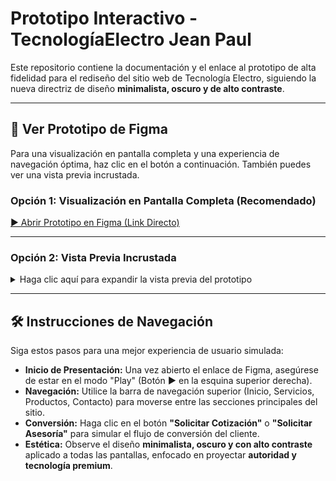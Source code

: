 # Prototipo Interactivo - TecnologíaElectro Jean Paul

Este repositorio contiene la documentación y el enlace al prototipo de alta fidelidad para el rediseño del sitio web de Tecnología Electro, siguiendo la nueva directriz de diseño **minimalista, oscuro y de alto contraste**.

---

## 🎨 Ver Prototipo de Figma

Para una visualización en pantalla completa y una experiencia de navegación óptima, haz clic en el botón a continuación. También puedes ver una vista previa incrustada.

### Opción 1: Visualización en Pantalla Completa (Recomendado)

[▶️ Abrir Prototipo en Figma (Link Directo)](https://www.figma.com/design/otYjiZrfML1RJrTBAHEYR0/Untitled?node-id=0-1&t=vfnYzF3OvuLCUhD2-1)

---

### Opción 2: Vista Previa Incrustada

<details>
<summary>Haga clic aquí para expandir la vista previa del prototipo</summary>

<div align="center">
    <iframe style="border: 1px solid rgba(255, 255, 255, 0.1);" 
            width="100%" 
            height="450" 
            src="https://www.figma.com/design/otYjiZrfML1RJrTBAHEYR0/Untitled?node-id=0-1&t=vfnYzF3OvuLCUhD2-1?embed_type=embed_link" 
            allowfullscreen>
    </iframe>
</div>
</details>

---

## 🛠️ Instrucciones de Navegación

Siga estos pasos para una mejor experiencia de usuario simulada:

* **Inicio de Presentación:** Una vez abierto el enlace de Figma, asegúrese de estar en el modo "Play" (Botón **▶️** en la esquina superior derecha).
* **Navegación:** Utilice la barra de navegación superior (Inicio, Servicios, Productos, Contacto) para moverse entre las secciones principales del sitio.
* **Conversión:** Haga clic en el botón **"Solicitar Cotización"** o **"Solicitar Asesoría"** para simular el flujo de conversión del cliente.
* **Estética:** Observe el diseño **minimalista, oscuro y con alto contraste** aplicado a todas las pantallas, enfocado en proyectar **autoridad y tecnología premium**.

